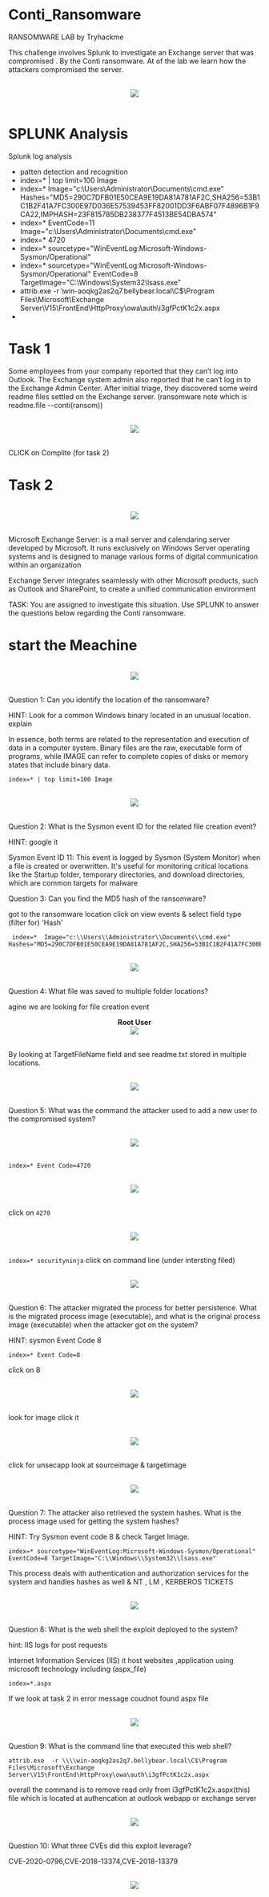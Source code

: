 # Conti_Ransomware
RANSOMWARE LAB by Tryhackme

This challenge involves Splunk to investigate an Exchange server that was compromised . By the Conti ransomware. At of the lab we learn how the attackers compromised the server.

<p align="center">
<br/>
  <img src="Screenshot 2024-11-08 120457.png"/>
<br/>
<br/>
</p>

# SPLUNK Analysis
Splunk log analysis
- patten detection and recognition
- index=* | top limit=100 Image
- index=*  Image="c:\\Users\\Administrator\\Documents\\cmd.exe" Hashes="MD5=290C7DFB01E50CEA9E19DA81A781AF2C,SHA256=53B1C1B2F41A7FC300E97D036E57539453FF82001DD3F6ABF07F4896B1F9CA22,IMPHASH=23F815785DB238377F4513BE54DBA574"
- index=* EventCode=11 Image="c:\\Users\\Administrator\\Documents\\cmd.exe"
- index=* 4720
- index=* sourcetype="WinEventLog:Microsoft-Windows-Sysmon/Operational"
- index=* sourcetype="WinEventLog:Microsoft-Windows-Sysmon/Operational" EventCode=8 TargetImage="C:\\Windows\\System32\\lsass.exe"
-  attrib.exe -r \\win-aoqkg2as2q7.bellybear.local\C$\Program Files\Microsoft\Exchange Server\V15\FrontEnd\HttpProxy\owa\auth\i3gfPctK1c2x.aspx
-  

# Task 1
Some employees from your company reported that they can’t log into Outlook. The Exchange system admin also reported that he can’t log in to the Exchange Admin Center. After initial triage, they discovered some weird readme files settled on the Exchange server.  (ransomware note which is readme.file --conti(ransom))

<p align="center">
<br/>
  <img src="TASK_1.png"/>
<br/>
<br/>
</p>

CLICK on Complite (for task 2)

# Task 2
<p align="center">
<br/>
  <img src="TASK_2.png"/>
<br/>
<br/>
</p>

Microsoft Exchange Server: is a mail server and calendaring server developed by Microsoft. It runs exclusively on Windows Server operating systems and is designed to manage various forms of digital communication within an organization

Exchange Server integrates seamlessly with other Microsoft products, such as Outlook and SharePoint, to create a unified communication environment

TASK: You are assigned to investigate this situation. Use SPLUNK to answer the questions below regarding the Conti ransomware. 

# start the Meachine

<p align="center">
<br/>
  <img src="START_Meachine.png"/>
<br/>
<br/>
</p>

Question 1: Can you identify the location of the ransomware?

HINT: Look for a common Windows binary located in an unusual location. explain

In essence, both terms are related to the representation and execution of data in a computer system. Binary files are the raw, executable form of programs, while IMAGE can refer to complete copies of disks or memory states that include binary data.

```
index=* | top limit=100 Image
```

<p align="center">
<br/>
  <img src="q_1.png"/>
<br/>
<br/>
</p>

Question 2: What is the Sysmon event ID for the related file creation event?

HINT: google it 

Sysmon Event ID 11: This event is logged by Sysmon (System Monitor) when a file is created or overwritten. It's useful for monitoring critical locations like the Startup folder, temporary directories, and download directories, which are common targets for malware

Question 3: Can you find the MD5 hash of the ransomware?

got to the ransomware location click on view events & select field type (filter for) 'Hash'

```
 index=*  Image="c:\\Users\\Administrator\\Documents\\cmd.exe" Hashes="MD5=290C7DFB01E50CEA9E19DA81A781AF2C,SHA256=53B1C1B2F41A7FC300E97D036E57539453FF82001DD3F6ABF07F4896B1F9CA22,IMPHASH=23F815785DB238377F4513BE54DBA574"
```

<p align="center">
<br/>
  <img src="q_3.png"/>
<br/>
<br/>
</p>

Question 4: What file was saved to multiple folder locations?

agine we are looking for file creation event

<p align="center">
<b>Root User</b>
<br/>
  <img src="q_4.png"/>
<br/>
<br/>
</p>

By looking at TargetFileName field and see readme.txt stored in multiple locations.

<p align="center">
<br/>
  <img src="q_4.1.png"/>
<br/>
<br/>
</p>


Question 5: What was the command the attacker used to add a new user to the compromised system?


<p align="center">
<br/>
  <img src="q_5.png"/>
<br/>
<br/>
</p>


```index=* Event Code=4720 ```

<p align="center">
<br/>
  <img src="q_5.1.png"/>
<br/>
<br/>
</p>

click on ``` 4270 ```

<p align="center">
<br/>
  <img src="q_5.2.png"/>
<br/>
<br/>
</p>

``` index=* securityninja ```
click on command line (under intersting filed)

<p align="center">
<br/>
  <img src="q_5final.png"/>
<br/>
<br/>
</p>

Question 6: The attacker migrated the process for better persistence. What is the migrated process image (executable), and what is the original process image (executable) when the attacker got on the system?

HINT: sysmon Event Code 8

```
index=* Event Code=8

```
click on 8

<p align="center">
<br/>
  <img src="q_6.png"/>
<br/>
<br/>
</p>

look for image click it 

<p align="center">
<br/>
  <img src="q_6.2.png"/>
<br/>
<br/>
</p>

click for unsecapp look at sourceimage & targetimage

<p align="center">
<br/>
  <img src="q_6final.png"/>
<br/>
<br/>
</p>

Question 7: The attacker also retrieved the system hashes. What is the process image used for getting the system hashes?

HINT: Try Sysmon event code 8 & check Target Image.

```
index=* sourcetype="WinEventLog:Microsoft-Windows-Sysmon/Operational" EventCode=8 TargetImage="C:\\Windows\\System32\\lsass.exe"
```
This process deals with authentication and authorization services for the system and handles hashes as well & NT , LM , KERBEROS TICKETS

<p align="center">
<br/>
  <img src="q_7.png"/>
<br/>
<br/>
</p>

Question 8: What is the web shell the exploit deployed to the system?

hint: IIS logs for post requests

Internet Information Services (IIS) it host websites ,application using microsoft 
technology including (aspx_file)

``` index=*.aspx ```

If we look at task 2 in error message coudnot found aspx file


<p align="center">
<br/>
  <img src="q_8.png"/>
<br/>
<br/>
</p>

Question 9: What is the command line that executed this web shell?

```
attrib.exe  -r \\\\win-aoqkg2as2q7.bellybear.local\C$\Program Files\Microsoft\Exchange Server\V15\FrontEnd\HttpProxy\owa\auth\i3gfPctK1c2x.aspx
```
overall the command is to remove read only from i3gfPctK1c2x.aspx(this) file which is located at authencation at outlook webapp or exchange server

<p align="center">
<br/>
  <img src="q_9.png"/>
<br/>
<br/>
</p>

Question 10: What three CVEs did this exploit leverage?

CVE-2020-0796,CVE-2018-13374,CVE-2018-13379

<p align="center">
<br/>
  <img src="q_10.png"/>
<br/>
<br/>
</p>








